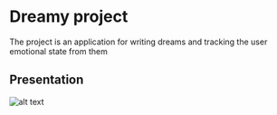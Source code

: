 # Dreamy project

The project is an application for writing dreams and tracking the user emotional state from them

## Presentation

![alt text](dreamy_presentation-1.gif)